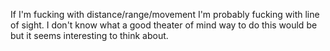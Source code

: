 If I'm fucking with distance/range/movement I'm probably fucking with line of sight. I don't know what a good theater of mind way to do this would be but it seems interesting to think about.
